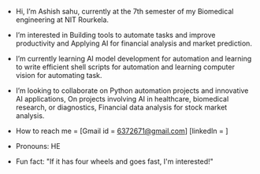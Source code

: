 - Hi, I’m Ashish sahu, currently at  the 7th semester of my Biomedical engineering at  NIT Rourkela.
-  I’m interested in Building tools to automate tasks and improve productivity and  Applying  AI for financial analysis and market prediction.
-  I’m  currently learning  AI model  development for automation and learning to write  efficient shell scripts for automation and learning computer vision for automating task.

-  I’m looking to  collaborate on Python  automation projects and innovative  AI applications, On projects involving AI in healthcare, biomedical research, or diagnostics, Financial data  analysis for stock  market analysis.


-  How to reach me = [Gmail id = 6372671@gmail.com] [linkedIn = ]
-  Pronouns: HE
-  Fun fact:  "If it has four wheels and goes fast, I'm interested!" 

<!---
Ashish-s2/Ashish-s2 is a  special  repository  because its`README.md` (this file) appears on your GitHub profile.
You can click the Preview link to take a look at your changes.
--->
